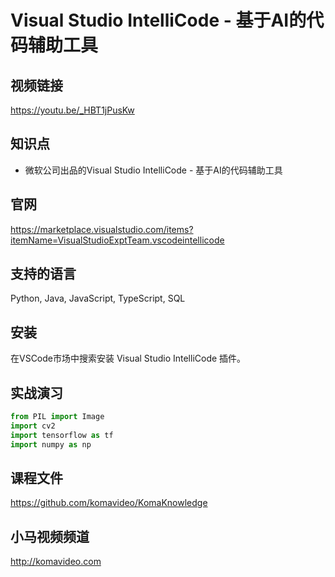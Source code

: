 Visual Studio IntelliCode - 基于AI的代码辅助工具
=============================================

## 视频链接

https://youtu.be/_HBT1jPusKw

## 知识点

* 微软公司出品的Visual Studio IntelliCode - 基于AI的代码辅助工具

## 官网

https://marketplace.visualstudio.com/items?itemName=VisualStudioExptTeam.vscodeintellicode

## 支持的语言

Python, Java, JavaScript, TypeScript, SQL

## 安装

在VSCode市场中搜索安装 Visual Studio IntelliCode 插件。

## 实战演习

```python
from PIL import Image
import cv2
import tensorflow as tf
import numpy as np
```

## 课程文件

https://github.com/komavideo/KomaKnowledge

## 小马视频频道

http://komavideo.com
